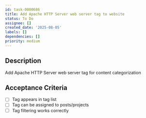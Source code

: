 ```yaml
---
id: task-0000686
title: Add Apache HTTP Server web server tag to website
status: To Do
assignee: []
created_date: '2025-08-05'
labels: []
dependencies: []
priority: medium
---
```


## Description

Add Apache HTTP Server web server tag for content categorization

## Acceptance Criteria

- [ ] Tag appears in tag list
- [ ] Tag can be assigned to posts/projects
- [ ] Tag filtering works correctly
